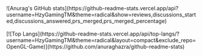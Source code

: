 <div style="margin-left: auto; margin-right: auto;">
![Anurag's GitHub stats](https://github-readme-stats.vercel.app/api?username=HzyGamingTM&theme=radical&show=reviews,discussions_started,discussions_answered,prs_merged,prs_merged_percentage)
</div>
<br>
<div style="margin-left: auto; margin-right: auto;">
[![Top Langs](https://github-readme-stats.vercel.app/api/top-langs/?username=HzyGamingTM&theme=radical&layout=compact&exclude_repo=OpenGL-Game)](https://github.com/anuraghazra/github-readme-stats)
</div>
